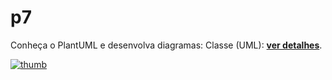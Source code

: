 # p7
Conheça o PlantUML e desenvolva diagramas: Classe (UML): [**ver detalhes**](https://aprendacodar.blogspot.com/2022/07/conheca-o-plantuml-e-desenvolva.html).

[![thumb](https://blogger.googleusercontent.com/img/b/R29vZ2xl/AVvXsEgazXRFABcwE3__FhHRJxXEHtxrkq45eu_Wu05LIYfgO69db0gmUS5oA_OghE9fgufsylglQn1oJkUWMq9vUPrbMo59srecpjq6VPLJF_jTuQtFPbQ2w3cjG3UPFwLM8dj0wvdkS0zdyDO5XXKZ-rVtSuXNgjAfEoi0ztdPzSeNgdFz3KBOxHJlLUfj/s1600/class-diagram-JButton.png)](https://aprendacodar.blogspot.com/2022/07/conheca-o-plantuml-e-desenvolva.html)
